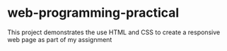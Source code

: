 # web-programming-practical
This project demonstrates the use HTML and CSS to create a responsive web page as part of my assignment
